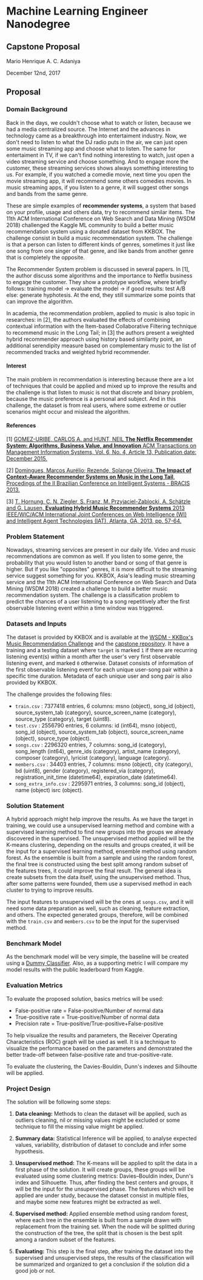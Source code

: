 # Machine Learning Engineer Nanodegree
## Capstone Proposal
Mario Henrique A. C. Adaniya

December 12nd, 2017

## Proposal

### Domain Background

Back in the days, we couldn't choose what to watch or listen, because we had a media centralized source. The Internet and the advances in technology came as a breakthrough into entertaiment industry. Now, we don't need to listen to what the DJ radio puts in the air, we can just open some music streaming app and choose what to listen. The same for entertaiment in TV, if we can't find nothing interesting to watch, just open a video streaming service and choose something. And to engage more the customer, these streaming services shows always something interesting to us. For example, if you watched a comedie movie, next time you open the movie streaming app, it will recommend some others comedies movies. In music streaming apps, if you listen to a genre, it will suggest other songs and bands from the same genre. 

These are simple examples of **recommender systems**, a system that based on your profile, usage and others data, try to recommend similar items. The 11th ACM International Conference on Web Search and Data Mining (WSDM 2018) challenged the Kaggle ML community to build a better music recommendation system using a donated dataset from KKBOX. The challenge consist in build a music recommendation system. The challenge is that a person can listen to different kinds of genres, sometimes it just like one song from one singer of that genre, and like bands from another genre that is completely the opposite. 

The Recommender System problem is discussed in several papers. In [1], the author discuss some algorithms and the importance to Netfix business to engage the customer. They show a prototype workflow, where briefly follows: training model -> evaluate the model -> if good results: test A/B else: generate hyphotesis. At the end, they still summarize some points that can improve the algorithm.

In academia, the recommendation problem, applied to music is also topic in researches: in [2], the authors evaluated the effects of combining contextual information with the Item-based Collaborative Filtering technique to recommend music in the Long Tail; in [3] the authors present a weighted hybrid recommender approach using history based similarity point, an additional serendipity measure based on complementary music to the list of recommended tracks and weighted hybrid recommender.

#### Interest

The main problem in recommendation is interesting because there are a lot of techniques that could be applied and mixed up to improve the results and the challenge is that listen to music is not that discrete and binary problem, because the music preference is a personal and subject. And in this challenge, the dataset is from real users, where some extreme or outlier scenarios might occur and mislead the algorithm. 

#### References 

[1] [GOMEZ-URIBE, CARLOS A. and HUNT, NEIL  **The Netflix Recommender System: Algorithms, Business Value, and Innovation**
ACM Transactions on Management Information Systems, Vol. 6, No. 4, Article 13, Publication date: December 2015.](https://dl.acm.org/citation.cfm?id=2843948)

[2] [Domingues, Marcos Aurélio; Rezende, Solange Oliveira. **The Impact of Context-Aware Recommender Systems on Music in the Long Tail**. Procedings of the II Brazilian Conference on Intelligent Systems - BRACIS 2013.](http://ieeexplore.ieee.org/document/6726436/)

[3] [T. Hornung, C. N. Ziegler, S. Franz, M. Przyjaciel-Zablocki, A. Schätzle and G. Lausen, **Evaluating Hybrid Music Recommender Systems** 2013 IEEE/WIC/ACM International Joint Conferences on Web Intelligence (WI) and Intelligent Agent Technologies (IAT), Atlanta, GA, 2013, pp. 57-64.](http://ieeexplore.ieee.org/document/6689994/)


### Problem Statement

Nowadays, streaming services are present in our daily life. Video and music recommendations are common as well. If you listen to some genre, the probability that you would listen to another band or song of that genre is higher. But if you like "opposites" genres, it is more difficult to the streaming service suggest something for you. KKBOX, Asia's leading music streaming service and the 11th ACM International Conference on Web Search and Data Mining (WSDM 2018) created a challenge to build a better music recommendation system. The challenge is a classification problem to predict the chances of a user listening to a song repetitively after the first observable listening event within a time window was triggered.

### Datasets and Inputs

The dataset is provided by KKBOX and is available at the [WSDM - KKBox's Music Recommendation Challenge](https://www.kaggle.com/c/kkbox-music-recommendation-challenge/data) and the [capstone repository](https://github.com/mhadaniya/machine-learning/tree/master/projects/capstone). It have a training and a testing dataset where `target` is marked `1` if there are recurring listening event(s) within a month after the user's very first observable listening event, and marked `0` otherwise. Dataset consists of information of the first observable listening event for each unique user-song pair within a specific time duration. Metadata of each unique user and song pair is also provided by KKBOX.

The challenge provides the following files:
- `train.csv` : 7377418 entries, 6 columns: msno (object), song_id (object), source_system_tab (category), source_screen_name (category), source_type (category), target (uint8). 
- `test.csv` : 2556790 entries, 6 columns: id (int64), msno (object), song_id (object), source_system_tab (object), source_screen_name (object), source_type (object).
- `songs.csv` : 2296320 entries, 7 columns: song_id (category), song_length (int64), genre_ids (category), artist_name (category), composer (category), lyricist (category), language (category).
- `members.csv` : 34403 entries, 7 columns: msno (object), city (category), bd (uint8), gender (category), registered_via (category), registration_init_time (datetime64), expiration_date (datetime64).
- `song_extra_info.csv` : 2295971 entries, 3 columns: song_id (object), name (object) isrc (object). 


### Solution Statement

A hybrid approach might help improve the results. As we have the target in training, we could use a unsupervised learning method and combine with a supervised learning method to find new groups into the groups we already discovered in the supervised. The unsupervised method applied will be the K-means clustering, depending on the results and groups created, it will be the input for a supervised learning method, ensemble method using random forest. As the ensemble is built from a sample and using the random forest, the final tree is constructed using the best split among random subset of the features trees, it could improve the final result. The general idea is create subsets from the data itself, using the unsupervised method. Thus, after some patterns were founded, them use a supervised method in each cluster to trying to improve results.

The input features to unsupervised will be the ones at `songs.csv`, and it will need some data preparation as well, such as cleaning, feature extraction, and others. The expected generated groups, therefore, will be combined with the `train.csv` and `members.csv` to be the input for the supervised method. 

### Benchmark Model

As the benchmark model will be very simple, the baseline will be created using a [Dummy Classifier](http://scikit-learn.org/stable/modules/generated/sklearn.dummy.DummyClassifier.html). Also, as a supporting metric I will compare my model results with the public leaderboard from Kaggle. 

### Evaluation Metrics

To evaluate the proposed solution, basics metrics will be used:

 - False-positive rate = False-positive/Number of normal data
 - True-positive rate = True-positive/Number of normal data
 - Precision rate = True-positive/True-positive+False-positive

To help visualize the results and parameters, the Receiver Operating Characteristics (ROC) graph will be used as well. It is a technique to visualize the performance based on the parameters and demonstrated the better trade-off between false-positive rate and true-positive-rate.

To evaluate the clustering, the Davies-Bouldin, Dunn's indexes and Silhoutte will be applied.

### Project Design

The solution will be following some steps:

1. **Data cleaning:** Methods to clean the dataset will be applied, such as outliers cleaning, nil or missing values might be excluded or some technique to fill the missing value might be applied.

2. **Summary data:** Statistical Inference will be applied, to analyse expected values, variability, distribution of dataset to conclude and infer some hypothesis.

3. **Unsupervised method:** The K-means will be applied to split the data in a first phase of the solution. It will create groups, these groups will be evaluated using some clustering metrics: Davies–Bouldin index, Dunn's index and Silhouette. Thus, after finding the best centers and groups, it will be the input for the unsupervised phase. The features which will be applied are under study, because the dataset consist in multiple files, and maybe some new features might be extracted as well.

4. **Supervised method:** Applied ensemble method using random forest, where each tree in the ensemble is built from a sample drawn with replacement from the training set. When the node will be splitted during the construction of the tree, the split that is chosen is the best split among a random subset of the features. 

5. **Evaluating:** This step is the final step, after training the dataset into the supervised and unsupervised steps, the results of the classification will be summarized and organized to get a conclusion if the solution did a good job or not. 
